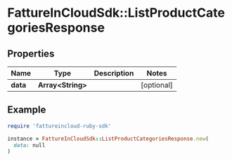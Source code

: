 # FattureInCloudSdk::ListProductCategoriesResponse

## Properties

| Name | Type | Description | Notes |
| ---- | ---- | ----------- | ----- |
| **data** | **Array&lt;String&gt;** |  | [optional] |

## Example

```ruby
require 'fattureincloud-ruby-sdk'

instance = FattureInCloudSdk::ListProductCategoriesResponse.new(
  data: null
)
```

